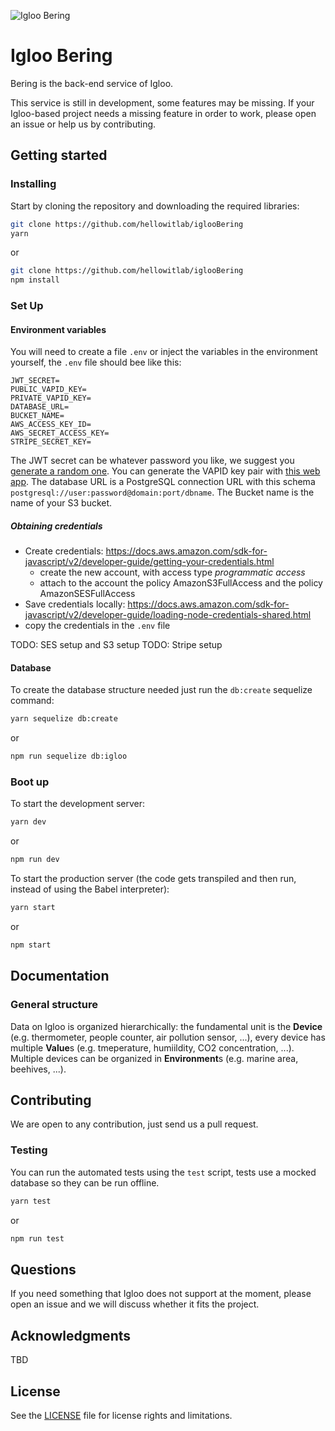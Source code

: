 ![Igloo Bering](https://github.com/hellowitlab/iglooHouston/blob/master/iglooHouston.png?raw=true "Igloo Houston")
# Igloo Bering
Bering is the back-end service of Igloo.

This service is still in development, some features may be missing. If your Igloo-based project needs a missing feature in order to work, please open an issue or help us by contributing.

## Getting started
### Installing
Start by cloning the repository and downloading the required libraries:

```bash
git clone https://github.com/hellowitlab/iglooBering
yarn
```
or

```bash
git clone https://github.com/hellowitlab/iglooBering
npm install
```

### Set Up
#### Environment variables
You will need to create a file `.env` or inject the variables in the environment yourself, the `.env` file should bee like this:

```
JWT_SECRET=
PUBLIC_VAPID_KEY=
PRIVATE_VAPID_KEY=
DATABASE_URL=
BUCKET_NAME=
AWS_ACCESS_KEY_ID=
AWS_SECRET_ACCESS_KEY=
STRIPE_SECRET_KEY=
```

The JWT secret can be whatever password you like, we suggest you [generate a random one](https://www.lastpass.com/password-generator). You can generate the VAPID key pair with [this web app](https://web-push-codelab.glitch.me/). The database URL is a PostgreSQL connection URL with this schema `postgresql://user:password@domain:port/dbname`. The Bucket name is the name of your S3 bucket.

##### Obtaining credentials
- Create credentials: https://docs.aws.amazon.com/sdk-for-javascript/v2/developer-guide/getting-your-credentials.html
	- create the new account, with access type *programmatic access*
	- attach to the account the policy AmazonS3FullAccess and the policy AmazonSESFullAccess
- Save credentials locally: https://docs.aws.amazon.com/sdk-for-javascript/v2/developer-guide/loading-node-credentials-shared.html
- copy the credentials in the `.env` file

TODO: SES setup and S3 setup
TODO: Stripe setup

#### Database
To create the database structure needed just run the `db:create` sequelize command:
```bash
yarn sequelize db:create
```

or

```bash
npm run sequelize db:igloo
```

### Boot up
To start the development server:

```bash
yarn dev
```

or

```bash
npm run dev
```

To start the production server (the code gets transpiled and then run, instead of using the Babel interpreter):

```bash
yarn start
```

or 

```bash
npm start
```

## Documentation
### General structure
Data on Igloo is organized hierarchically: the fundamental unit is the **Device** (e.g. thermometer, people counter, air pollution sensor, ...), every device has multiple **Value**s (e.g. tmeperature, humiildity, CO2 concentration, ...). Multiple devices can be organized in **Environment**s (e.g. marine area, beehives, ...).

## Contributing
We are open to any contribution, just send us a pull request. 

### Testing
You can run the automated tests using the `test` script, tests use a mocked database so they can be run offline.

```bash
yarn test
```

or 

```bash
npm run test
```

## Questions
If you need something that Igloo does not support at the moment, please open an issue and we will discuss whether it fits the project.

## Acknowledgments
TBD


## License
See the [LICENSE](https://github.com/hellowitlab/iglooHouston/blob/master/LICENSE) file for license rights and limitations.
